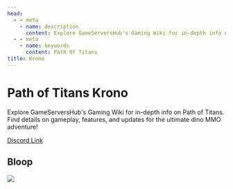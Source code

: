```yaml
---
head:
  - - meta
    - name: description
      content: Explore GameServersHub's Gaming Wiki for in-depth info on Path of Titans. Find details on gameplay, features, and updates for the ultimate dino MMO adventure! 
  - - meta
    - name: keywords
      content: Path Of Titans
title: Krono
---
```


# Path of Titans Krono

Explore GameServersHub's Gaming Wiki for in-depth info on Path of Titans. Find details on gameplay, features, and updates for the ultimate dino MMO adventure! 

[Discord Link](#)

## Bloop
<a href='./Path-of-Titans-Bloop' target='_blank'> <img src='https://web-cdn.alderongames.com/files/998/conversions/BloopCover1-icon.jpgg' /> </a>
